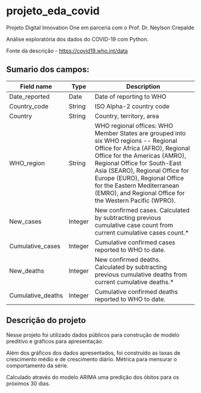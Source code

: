 # projeto_eda_covid
Projeto Digital Innovation One em parceria com o Prof. Dr. Neylson Crepalde

Análise exploratória dos dados do COVID-19 com Python.

Fonte da descrição - https://covid19.who.int/data

## Sumario dos campos:

<table role="table"><thead><tr role="row"><th colSpan="1" role="columnheader">Field name	</th><th colSpan="1" role="columnheader">Type</th><th colSpan="1" role="columnheader">Description</th></tr></thead><tbody role="rowgroup"><tr role="row"><td role="cell">Date_reported</td><td role="cell">Date</td><td role="cell">Date of reporting to WHO</td></tr><tr role="row"><td role="cell">Country_code</td><td role="cell">String</td><td role="cell">ISO Alpha-2 country code</td></tr><tr role="row"><td role="cell">Country</td><td role="cell">String</td><td role="cell">Country, territory, area</td></tr><tr role="row"><td role="cell">WHO_region</td><td role="cell">String</td><td role="cell">WHO regional offices: WHO Member States are grouped into six WHO regions -- Regional Office for Africa (AFRO), Regional Office for the Americas (AMRO), Regional Office for South-East Asia (SEARO), Regional Office for Europe (EURO), Regional Office for the Eastern Mediterranean (EMRO), and Regional Office for the Western Pacific (WPRO).</td></tr><tr role="row"><td role="cell">New_cases</td><td role="cell">Integer</td><td role="cell">New confirmed cases. Calculated by subtracting previous cumulative case count from current cumulative cases count.*</td></tr><tr role="row"><td role="cell">Cumulative_cases</td><td role="cell">Integer</td><td role="cell">Cumulative confirmed cases reported to WHO to date.</td></tr><tr role="row"><td role="cell">New_deaths</td><td role="cell">Integer</td><td role="cell">New confirmed deaths. Calculated by subtracting previous cumulative deaths from current cumulative deaths.*</td></tr><tr role="row"><td role="cell">Cumulative_deaths</td><td role="cell">Integer</td><td role="cell">Cumulative confirmed deaths reported to WHO to date.</td></tr></tbody></table>

## Descrição do projeto

Nesse projeto foi utilizado dados públicos para construção de modelo preditivo e gráficos para apresentação.

Além dos gráficos dos dados apresentados, foi construído as taxas de crescimento médio e de crescimento diário. Métrica para mensurar o comportamento da série.

Calculado através do modelo ARIMA uma predição dos óbitos para os próximos 30 dias.



